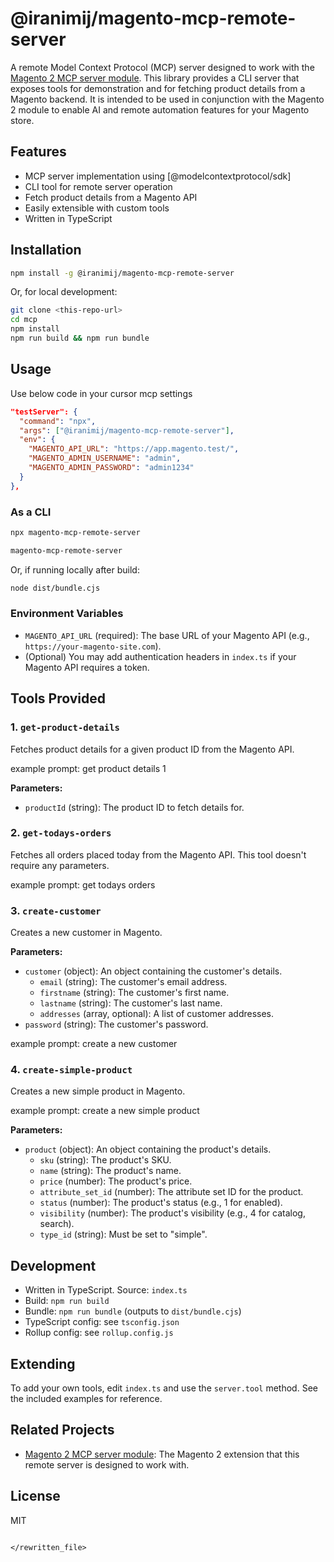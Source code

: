# @iranimij/magento-mcp-remote-server

A remote Model Context Protocol (MCP) server designed to work with the [Magento 2 MCP server module](https://github.com/iranimij/magento-mcp-server). This library provides a CLI server that exposes tools for demonstration and for fetching product details from a Magento backend. It is intended to be used in conjunction with the Magento 2 module to enable AI and remote automation features for your Magento store.

## Features

- MCP server implementation using [@modelcontextprotocol/sdk]
- CLI tool for remote server operation
- Fetch product details from a Magento API
- Easily extensible with custom tools
- Written in TypeScript

## Installation

```bash
npm install -g @iranimij/magento-mcp-remote-server
```
Or, for local development:
```bash
git clone <this-repo-url>
cd mcp
npm install
npm run build && npm run bundle
```

## Usage
Use below code in your cursor mcp settings

```json
"testServer": {
  "command": "npx",
  "args": ["@iranimij/magento-mcp-remote-server"],
  "env": {
    "MAGENTO_API_URL": "https://app.magento.test/",
    "MAGENTO_ADMIN_USERNAME": "admin",
    "MAGENTO_ADMIN_PASSWORD": "admin1234"
  }
},
```


### As a CLI

```bash
npx magento-mcp-remote-server
```

```bash
magento-mcp-remote-server
```

Or, if running locally after build:
```bash
node dist/bundle.cjs
```

### Environment Variables

- `MAGENTO_API_URL` (required): The base URL of your Magento API (e.g., `https://your-magento-site.com`).
- (Optional) You may add authentication headers in `index.ts` if your Magento API requires a token.

## Tools Provided

### 1. `get-product-details`
Fetches product details for a given product ID from the Magento API.

example prompt: get product details 1

**Parameters:**
- `productId` (string): The product ID to fetch details for.

### 2. `get-todays-orders`
Fetches all orders placed today from the Magento API. This tool doesn't require any parameters.

example prompt: get todays orders

### 3. `create-customer`
Creates a new customer in Magento.

**Parameters:**
- `customer` (object): An object containing the customer's details.
  - `email` (string): The customer's email address.
  - `firstname` (string): The customer's first name.
  - `lastname` (string): The customer's last name.
  - `addresses` (array, optional): A list of customer addresses.
- `password` (string): The customer's password.

example prompt: create a new customer

### 4. `create-simple-product`
Creates a new simple product in Magento.

example prompt: create a new simple product

**Parameters:**
- `product` (object): An object containing the product's details.
  - `sku` (string): The product's SKU.
  - `name` (string): The product's name.
  - `price` (number): The product's price.
  - `attribute_set_id` (number): The attribute set ID for the product.
  - `status` (number): The product's status (e.g., 1 for enabled).
  - `visibility` (number): The product's visibility (e.g., 4 for catalog, search).
  - `type_id` (string): Must be set to "simple".

## Development

- Written in TypeScript. Source: `index.ts`
- Build: `npm run build`
- Bundle: `npm run bundle` (outputs to `dist/bundle.cjs`)
- TypeScript config: see `tsconfig.json`
- Rollup config: see `rollup.config.js`

## Extending

To add your own tools, edit `index.ts` and use the `server.tool` method. See the included examples for reference.

## Related Projects

- [Magento 2 MCP server module](https://github.com/iranimij/magento-mcp-server): The Magento 2 extension that this remote server is designed to work with.

## License

MIT
```

</rewritten_file>